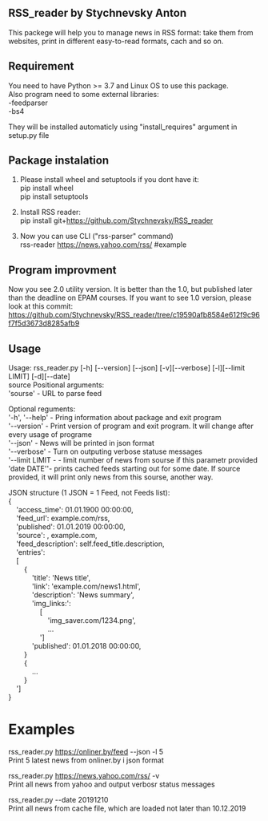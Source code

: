 ## RSS_reader by Stychnevsky Anton
This packege will help you to manage news in RSS format: take them from websites, print in different easy-to-read formats, cach and so on.

## Requirement
You need to have Python >= 3.7 and Linux OS to use this package.<br/>
Also program need to some external libraries:<br/>
-feedparser<br/>
-bs4<br/>

They will be installed automaticly using "install_requires" argument in setup.py file


## Package instalation

1) Please install wheel and setuptools if you dont have it:<br/>
    pip install wheel<br/>
    pip install setuptools

2) Install RSS reader:<br/>
    pip install git+https://github.com/Stychnevsky/RSS_reader
    
3) Now you can use CLI ("rss-parser" command)<br/>
    rss-reader https://news.yahoo.com/rss/ #example<br/>

## Program improvment
Now you see 2.0 utility version. It is better than the 1.0, but published later than the deadline on EPAM courses.
If you want to see 1.0 version, please look at this commit: 
https://github.com/Stychnevsky/RSS_reader/tree/c19590afb8584e612f9c96f7f5d3673d8285afb9

## Usage 
Usage: rss_reader.py [-h] [--version] [--json] [-v][--verbose] [-l][--limit LIMIT] [-d][--date]<br/>
                     source
Positional arguments:<br/>
'sourse' - URL to parse feed

Optional reguments:<br/>
'-h', '--help' - Pring information about package and exit program<br/>
'--version' - Print version of program and exit program. It will change after every usage of programe<br/>
'--json' - News will be printed in json format<br/>
'--verbose' - Turn on outputing verbose statuse messages<br/>
'--limit LIMIT - - limit number of news from sourse if this parametr provided<br/>
'date DATE''- prints cached feeds starting out for some date. If source provided, it will print only news from this sourse, another way.


JSON structure (1 JSON = 1 Feed, not Feeds list):<br/>
{<br/>
&nbsp;&nbsp;&nbsp;&nbsp;'access_time': 01.01.1900 00:00:00,<br/>
&nbsp;&nbsp;&nbsp;&nbsp;'feed_url': example.com/rss,<br/>
&nbsp;&nbsp;&nbsp;&nbsp;'published': 01.01.2019 00:00:00,<br/>
&nbsp;&nbsp;&nbsp;&nbsp;'source': , example.com,<br/>
&nbsp;&nbsp;&nbsp;&nbsp;'feed_description': self.feed_title.description,<br/>
&nbsp;&nbsp;&nbsp;&nbsp;'entries':<br/>
&nbsp;&nbsp;&nbsp;&nbsp;[<br/>
&nbsp;&nbsp;&nbsp;&nbsp;&nbsp;&nbsp;&nbsp;&nbsp;{<br/>
&nbsp;&nbsp;&nbsp;&nbsp;&nbsp;&nbsp;&nbsp;&nbsp;&nbsp;&nbsp;&nbsp;&nbsp;'title': 'News title',<br/>
&nbsp;&nbsp;&nbsp;&nbsp;&nbsp;&nbsp;&nbsp;&nbsp;&nbsp;&nbsp;&nbsp;&nbsp;'link': 'example.com/news1.html',<br/>
&nbsp;&nbsp;&nbsp;&nbsp;&nbsp;&nbsp;&nbsp;&nbsp;&nbsp;&nbsp;&nbsp;&nbsp;'description': 'News summary',<br/>
&nbsp;&nbsp;&nbsp;&nbsp;&nbsp;&nbsp;&nbsp;&nbsp;&nbsp;&nbsp;&nbsp;&nbsp;'img_links:':<br/>
&nbsp;&nbsp;&nbsp;&nbsp;&nbsp;&nbsp;&nbsp;&nbsp;&nbsp;&nbsp;&nbsp;&nbsp;&nbsp;&nbsp;&nbsp;&nbsp;[<br/>
&nbsp;&nbsp;&nbsp;&nbsp;&nbsp;&nbsp;&nbsp;&nbsp;&nbsp;&nbsp;&nbsp;&nbsp;&nbsp;&nbsp;&nbsp;&nbsp;&nbsp;&nbsp;&nbsp;&nbsp;'img_saver.com/1234.png',<br/>
&nbsp;&nbsp;&nbsp;&nbsp;&nbsp;&nbsp;&nbsp;&nbsp;&nbsp;&nbsp;&nbsp;&nbsp;&nbsp;&nbsp;&nbsp;&nbsp;&nbsp;&nbsp;&nbsp;&nbsp;...<br/>
&nbsp;&nbsp;&nbsp;&nbsp;&nbsp;&nbsp;&nbsp;&nbsp;&nbsp;&nbsp;&nbsp;&nbsp;&nbsp;&nbsp;&nbsp;&nbsp;']<br/>
&nbsp;&nbsp;&nbsp;&nbsp;&nbsp;&nbsp;&nbsp;&nbsp;&nbsp;&nbsp;&nbsp;&nbsp;'published': 01.01.2018 00:00:00,<br/>
&nbsp;&nbsp;&nbsp;&nbsp;&nbsp;&nbsp;&nbsp;&nbsp;}<br/>
&nbsp;&nbsp;&nbsp;&nbsp;&nbsp;&nbsp;&nbsp;&nbsp;{<br/>
&nbsp;&nbsp;&nbsp;&nbsp;&nbsp;&nbsp;&nbsp;&nbsp;&nbsp;&nbsp;&nbsp;&nbsp;...<br/>
&nbsp;&nbsp;&nbsp;&nbsp;&nbsp;&nbsp;&nbsp;&nbsp;}<br/>
&nbsp;&nbsp;&nbsp;&nbsp;']<br/>
}<br/>
        

# Examples
rss_reader.py https://onliner.by/feed --json -l 5<br/>
Print 5 latest news from onliner.by i json format<br/>

rss_reader.py https://news.yahoo.com/rss/ -v <br/>
Print all news from yahoo and output verbosr status messages<br/>

rss_reader.py --date 20191210 <br/>
Print all news from cache file, which are loaded not later than 10.12.2019<br/>
